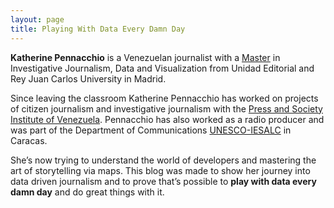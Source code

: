 ```yaml
---
layout: page
title: Playing With Data Every Damn Day
---
```

 

**Katherine Pennacchio** is a Venezuelan journalist with a [Master](http://masinvestigacion.es/katherine-pennacchio/) in Investigative Journalism, Data and Visualization from Unidad Editorial and Rey Juan Carlos University in Madrid. 

Since leaving the classroom  Katherine Pennacchio has worked on projects of citizen journalism and investigative journalism with the [Press and Society Institute of Venezuela](http://www.ipys.org.ve/). Pennacchio has also worked as a radio producer and was part of the Department of Communications [UNESCO-IESALC](http://www.iesalc.unesco.org.ve/) in Caracas.

She’s now trying to understand the world of developers and mastering the art of storytelling via maps. This blog was made to show her journey into data driven journalism and to prove that’s possible to **play with data every damn day** and do great things with it. 
